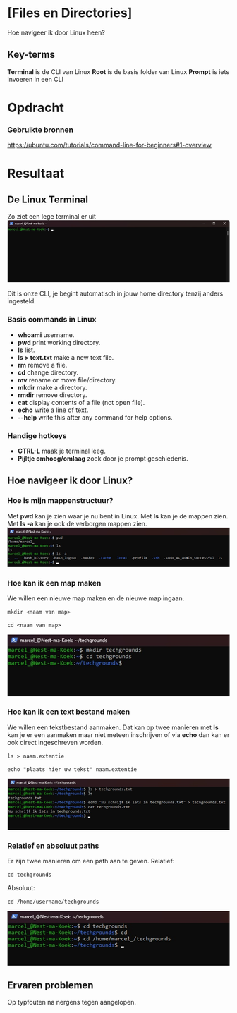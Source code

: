 # [Files en Directories]
Hoe navigeer ik door Linux heen?


## Key-terms  
**Terminal** is de CLI van Linux
**Root** is de basis folder van Linux
**Prompt** is iets invoeren in een CLI


# Opdracht  
### Gebruikte bronnen  
https://ubuntu.com/tutorials/command-line-for-beginners#1-overview

# Resultaat  
## De Linux Terminal  
Zo ziet een lege terminal er uit    
![Screenshot empty terminal](../00_includes/LNX-02%20Files%20and%20directories/Linux-Terminal-Empty.jpg)


Dit is onze CLI, je begint automatisch in jouw home directory tenzij anders ingesteld.


### Basis commands in Linux
- **whoami** username.
- **pwd** print working directory.
- **ls** list.
- **ls > text.txt** make a new text file.
- **rm** remove a file.
- **cd** change directory.
- **mv** rename or move file/directory.
- **mkdir** make a directory.
- **rmdir** remove directory.
- **cat** display contents of a file (not open file).
- **echo** write a line of text.
- **--help** write this after any command for help options.


### Handige hotkeys
- **CTRL-L** maak je terminal leeg.
- **Pijltje omhoog/omlaag** zoek door je prompt geschiedenis.

## Hoe navigeer ik door Linux?
### Hoe is mijn mappenstructuur?
Met **pwd** kan je zien waar je nu bent in Linux.
Met **ls** kan je de mappen zien.
Met **ls -a** kan je ook de verborgen mappen zien.
![screenshot linux home list](../00_includes/LNX-02%20Files%20and%20directories/Linux-home-list.jpg)


### Hoe kan ik een map maken
We willen een nieuwe map maken en de nieuwe map ingaan.  
```
mkdir <naam van map>
```
```
cd <naam van map>
```
![screenshot linux nieuwe map](../00_includes/LNX-02%20Files%20and%20directories/Linux-Nieuwe-Map.jpg)


### Hoe kan ik een text bestand maken
We willen een tekstbestand aanmaken.
Dat kan op twee manieren met **ls** kan je er een aanmaken maar niet meteen inschrijven of via **echo** dan kan er ook direct ingeschreven worden.
```
ls > naam.extentie
```
```
echo "plaats hier uw tekst" naam.extentie
```
![screenshot linux new doc](../00_includes/LNX-02%20Files%20and%20directories/Linux-New-Doc.jpg)


### Relatief en absoluut paths
Er zijn twee manieren om een path aan te geven.
Relatief:  
```
cd techgrounds
```
Absoluut:  
```
cd /home/username/techgrounds  
```
![Screenshot linux pathing](../00_includes/LNX-02%20Files%20and%20directories/Linux-Pathing.jpg)

## Ervaren problemen  
Op typfouten na nergens tegen aangelopen.
